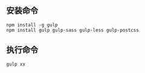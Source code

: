 ## 安装命令
    npm install -g gulp
    npm install gulp gulp-sass gulp-less gulp-postcss

## 执行命令
    gulp xx